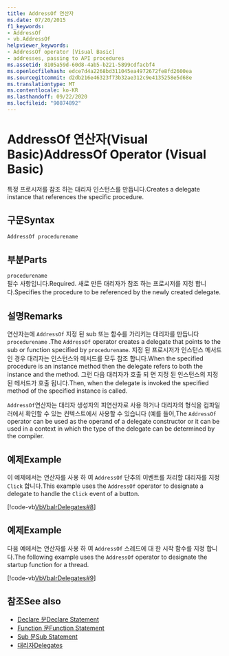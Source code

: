 ```yaml
---
title: AddressOf 연산자
ms.date: 07/20/2015
f1_keywords:
- AddressOf
- vb.AddressOf
helpviewer_keywords:
- AddressOf operator [Visual Basic]
- addresses, passing to API procedures
ms.assetid: 8105a59d-60d8-4ab5-b221-5899cdfacbf4
ms.openlocfilehash: edce7d4a2268bd311045ea4972672fe8fd2600ea
ms.sourcegitcommit: d2db216e46323f73b32ae312c9e4135258e5d68e
ms.translationtype: MT
ms.contentlocale: ko-KR
ms.lasthandoff: 09/22/2020
ms.locfileid: "90874892"
---
```

# <a name="addressof-operator-visual-basic"></a><span data-ttu-id="76635-102">AddressOf 연산자(Visual Basic)</span><span class="sxs-lookup"><span data-stu-id="76635-102">AddressOf Operator (Visual Basic)</span></span>

<span data-ttu-id="76635-103">특정 프로시저를 참조 하는 대리자 인스턴스를 만듭니다.</span><span class="sxs-lookup"><span data-stu-id="76635-103">Creates a delegate instance that references the specific procedure.</span></span>  
  
## <a name="syntax"></a><span data-ttu-id="76635-104">구문</span><span class="sxs-lookup"><span data-stu-id="76635-104">Syntax</span></span>  
  
```vb  
AddressOf procedurename  
```  
  
## <a name="parts"></a><span data-ttu-id="76635-105">부분</span><span class="sxs-lookup"><span data-stu-id="76635-105">Parts</span></span>  

 `procedurename`  
 <span data-ttu-id="76635-106">필수 사항입니다.</span><span class="sxs-lookup"><span data-stu-id="76635-106">Required.</span></span> <span data-ttu-id="76635-107">새로 만든 대리자가 참조 하는 프로시저를 지정 합니다.</span><span class="sxs-lookup"><span data-stu-id="76635-107">Specifies the procedure to be referenced by the newly created delegate.</span></span>  
  
## <a name="remarks"></a><span data-ttu-id="76635-108">설명</span><span class="sxs-lookup"><span data-stu-id="76635-108">Remarks</span></span>  

 <span data-ttu-id="76635-109">연산자는에 `AddressOf` 지정 된 sub 또는 함수를 가리키는 대리자를 만듭니다 `procedurename` .</span><span class="sxs-lookup"><span data-stu-id="76635-109">The `AddressOf` operator creates a delegate that points to the sub or function specified by `procedurename`.</span></span> <span data-ttu-id="76635-110">지정 된 프로시저가 인스턴스 메서드인 경우 대리자는 인스턴스와 메서드를 모두 참조 합니다.</span><span class="sxs-lookup"><span data-stu-id="76635-110">When the specified procedure is an instance method then the delegate refers to both the instance and the method.</span></span> <span data-ttu-id="76635-111">그런 다음 대리자가 호출 되 면 지정 된 인스턴스의 지정 된 메서드가 호출 됩니다.</span><span class="sxs-lookup"><span data-stu-id="76635-111">Then, when the  delegate is invoked the specified method of the specified instance is called.</span></span>  
  
 <span data-ttu-id="76635-112">`AddressOf`연산자는 대리자 생성자의 피연산자로 사용 하거나 대리자의 형식을 컴파일러에서 확인할 수 있는 컨텍스트에서 사용할 수 있습니다 (예를 들어,</span><span class="sxs-lookup"><span data-stu-id="76635-112">The `AddressOf` operator can be used as the operand of a delegate constructor or it can be used in a context in which the type of the delegate can be determined by the compiler.</span></span>  
  
## <a name="example"></a><span data-ttu-id="76635-113">예제</span><span class="sxs-lookup"><span data-stu-id="76635-113">Example</span></span>  

 <span data-ttu-id="76635-114">이 예제에서는 연산자를 사용 하 여 `AddressOf` 단추의 이벤트를 처리할 대리자를 지정 `Click` 합니다.</span><span class="sxs-lookup"><span data-stu-id="76635-114">This example uses the `AddressOf` operator to designate a delegate to handle the `Click` event of a button.</span></span>  
  
 [!code-vb[VbVbalrDelegates#8](~/samples/snippets/visualbasic/VS_Snippets_VBCSharp/VbVbalrDelegates/VB/Class1.vb#8)]  
  
## <a name="example"></a><span data-ttu-id="76635-115">예제</span><span class="sxs-lookup"><span data-stu-id="76635-115">Example</span></span>  

 <span data-ttu-id="76635-116">다음 예에서는 연산자를 사용 하 여 `AddressOf` 스레드에 대 한 시작 함수를 지정 합니다.</span><span class="sxs-lookup"><span data-stu-id="76635-116">The following example uses the `AddressOf` operator to designate the startup function for a thread.</span></span>  
  
 [!code-vb[VbVbalrDelegates#9](~/samples/snippets/visualbasic/VS_Snippets_VBCSharp/VbVbalrDelegates/VB/Class1.vb#9)]  
  
## <a name="see-also"></a><span data-ttu-id="76635-117">참조</span><span class="sxs-lookup"><span data-stu-id="76635-117">See also</span></span>

- [<span data-ttu-id="76635-118">Declare 문</span><span class="sxs-lookup"><span data-stu-id="76635-118">Declare Statement</span></span>](../statements/declare-statement.md)
- [<span data-ttu-id="76635-119">Function 문</span><span class="sxs-lookup"><span data-stu-id="76635-119">Function Statement</span></span>](../statements/function-statement.md)
- [<span data-ttu-id="76635-120">Sub 문</span><span class="sxs-lookup"><span data-stu-id="76635-120">Sub Statement</span></span>](../statements/sub-statement.md)
- [<span data-ttu-id="76635-121">대리자</span><span class="sxs-lookup"><span data-stu-id="76635-121">Delegates</span></span>](../../programming-guide/language-features/delegates/index.md)
